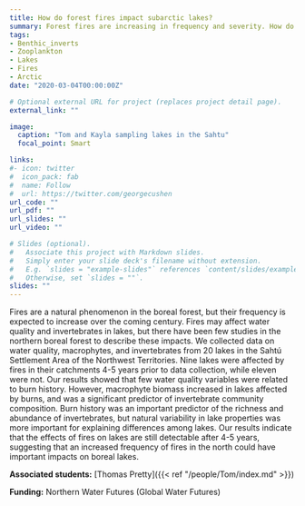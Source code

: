 ```yaml
---
title: How do forest fires impact subarctic lakes?
summary: Forest fires are increasing in frequency and severity. How do they impact water quality and invertebrates in boreal lakes?
tags:
- Benthic_inverts
- Zooplankton
- Lakes
- Fires
- Arctic
date: "2020-03-04T00:00:00Z"

# Optional external URL for project (replaces project detail page).
external_link: ""

image:
  caption: "Tom and Kayla sampling lakes in the Sahtu"
  focal_point: Smart

links:
#- icon: twitter
#  icon_pack: fab
#  name: Follow
#  url: https://twitter.com/georgecushen
url_code: ""
url_pdf: ""
url_slides: ""
url_video: ""

# Slides (optional).
#   Associate this project with Markdown slides.
#   Simply enter your slide deck's filename without extension.
#   E.g. `slides = "example-slides"` references `content/slides/example-slides.md`.
#   Otherwise, set `slides = ""`.
slides: ""
---
```


Fires are a natural phenomenon in the boreal forest, but their frequency is expected to increase over the coming century. Fires may affect water quality and invertebrates in lakes, but there have been few studies in the northern boreal forest to describe these impacts. We collected data on water quality, macrophytes, and invertebrates from 20 lakes in the Sahtú Settlement Area of the Northwest Territories. Nine lakes were affected by fires in their catchments 4-5 years prior to data collection, while eleven were not. Our results showed that few water quality variables were related to burn history. However, macrophyte biomass increased in lakes affected by burns, and was a significant predictor of invertebrate community composition. Burn history was an important predictor of the richness and abundance of invertebrates, but natural variability in lake properties was more important for explaining differences among lakes. Our results indicate that the effects of fires on lakes are still detectable after 4-5 years, suggesting that an increased frequency of fires in the north could have important impacts on boreal lakes. 

**Associated students:** [Thomas Pretty]({{< ref "/people/Tom/index.md" >}})

**Funding:** Northern Water Futures (Global Water Futures)
